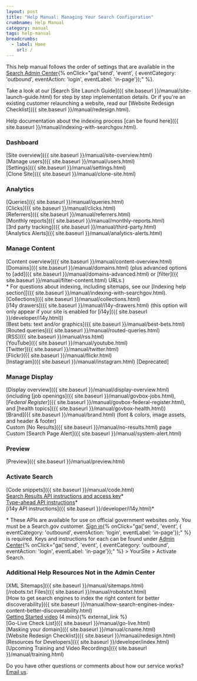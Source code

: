 ```yaml
---
layout: post
title: "Help Manual: Managing Your Search Configuration"
crumbname: Help Manual
category: manual
tags: help-manual
breadcrumbs:
  - label: Home
    url: /
---
```


This help manual follows the order of settings that are available in the [Search Admin Center](https://search.usa.gov/sites){% onClick="ga('send', 'event', { eventCategory: 'outbound', eventAction: 'login', eventLabel: 'in-page'});" %}.

Take a look at our [Search Site Launch Guide]({{ site.baseurl }}/manual/site-launch-guide.html) for step by step implementation details. Or if you're an existing customer relaunching a website, read our [Website Redesign Checklist]({{ site.baseurl }}/manual/redesign.html).

Help documentation about the indexing process [can be found here]({{ site.baseurl }}/manual/indexing-with-searchgov.html).


### <i class="icon-dashboard"></i> Dashboard

[Site overview]({{ site.baseurl }}/manual/site-overview.html)    
[Manage users]({{ site.baseurl }}/manual/users.html)    
[Settings]({{ site.baseurl }}/manual/settings.html)    
[Clone Site]({{ site.baseurl }}/manual/clone-site.html)

### <i class="icon-bar-chart"></i> Analytics

[Queries]({{ site.baseurl }}/manual/queries.html)    
[Clicks]({{ site.baseurl }}/manual/clicks.html)    
[Referrers]({{ site.baseurl }}/manual/referrers.html)    
[Monthly reports]({{ site.baseurl }}/manual/monthly-reports.html)    
[3rd party tracking]({{ site.baseurl }}/manual/third-party.html)  
[Analytics Alerts]({{ site.baseurl }}/manual/analytics-alerts.html)  

### <i class="icon-file"></i> Manage Content

[Content overview]({{ site.baseurl }}/manual/content-overview.html)    
[Domains]({{ site.baseurl }}/manual/domains.html) (plus advanced options to [add]({{ site.baseurl }}/manual/domains-advanced.html) or [filter]({{ site.baseurl }}/manual/filter-content.html) URLs.)    
  \* For questions about indexing, including sitemaps, see our [Indexing help section]]({{ site.baseurl }}/manual/indexing-with-searchgov.html).<br>
[Collections]({{ site.baseurl }}/manual/collections.html)    
[i14y drawers]({{ site.baseurl }}/manual/i14y-drawers.html) (this option will only appear if your site is enabled for [i14y]({{ site.baseurl }}/developer/i14y.html))   
[Best bets: text and/or graphics]({{ site.baseurl }}/manual/best-bets.html)    
[Routed queries]({{ site.baseurl }}/manual/routed-queries.html)    
[RSS]({{ site.baseurl }}/manual/rss.html)    
[YouTube]({{ site.baseurl }}/manual/youtube.html)    
[Twitter]({{ site.baseurl }}/manual/twitter.html)    
[Flickr]({{ site.baseurl }}/manual/flickr.html)    
[Instagram]({{ site.baseurl }}/manual/instagram.html) [Deprecated]    

### <i class="icon-desktop"></i> Manage Display

[Display overview]({{ site.baseurl }}/manual/display-overview.html) (including [job openings]({{ site.baseurl }}/manual/govbox-jobs.html), [*Federal Register*]({{ site.baseurl }}/manual/govbox-federal-register.html), and [health topics]({{ site.baseurl }}/manual/govbox-health.html))    
[Brand]({{ site.baseurl }}/manual/brand.html) (font & colors, image assets, and header & footer)    
Custom [No Results]({{ site.baseurl }}/manual/no-results.html) page    
Custom [Search Page Alert]({{ site.baseurl }}/manual/system-alert.html)    

### <i class="icon-eye-open"></i> Preview

[Preview]({{ site.baseurl }}/manual/preview.html)    

### <i class="icon-code"></i> Activate Search

[Code snippets]({{ site.baseurl }}/manual/code.html)    
[Search Results API instructions and access key](https://open.gsa.gov/api/searchgov-results/)\*    
[Type-ahead API instructions](https://open.gsa.gov/api/searchgov-suggestions/)\*    
[i14y API instructions]({{ site.baseurl }}/developer/i14y.html)\*    

\* These APIs are available for use on official government websites only. You must be a Search.gov customer. [Sign in](https://search.usa.gov/sites){% onClick="ga('send', 'event', { eventCategory: 'outbound', eventAction: 'login', eventLabel: 'in-page'});" %} is required. Keys and instructions for each can be found under [Admin Center](https://search.usa.gov/sites){% onClick="ga('send', 'event', { eventCategory: 'outbound', eventAction: 'login', eventLabel: 'in-page'});" %} > YourSite > Activate Search.

### Additional Help Resources Not in the Admin Center

[XML Sitemaps]({{ site.baseurl }}/manual/sitemaps.html)      
[/robots.txt Files]({{ site.baseurl }}/manual/robotstxt.html)      
[How to get search engines to index the right content for better discoverability]({{ site.baseurl }}/manual/how-search-engines-index-content-better-discoverability.html)      
[Getting Started video](https://www.youtube.com/watch?v=TnlpuudK_WY) (4 mins){% external_link %}    
[Go-Live Check List]({{ site.baseurl }}/manual/go-live.html)      
[Masking your domain]({{ site.baseurl }}/manual/cname.html)  
[Website Redesign Checklist]({{ site.baseurl }}/manual/redesign.html)    
[Resources for Developers]({{ site.baseurl }}/developer/index.html)     
[Upcoming Training and Video Recordings]({{ site.baseurl }}/manual/training.html)    

Do you have other questions or comments about how our service works? [Email us](mailto:search@support.digitalgov.gov). 
